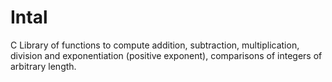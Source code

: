 # Intal
C Library of functions to compute addition, subtraction, multiplication, division  and exponentiation (positive exponent), comparisons of integers of arbitrary length.
